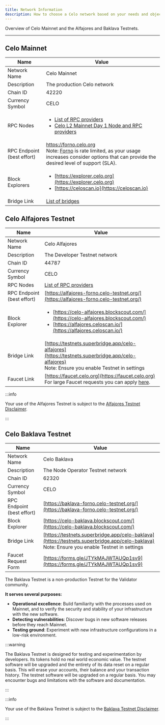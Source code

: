 ```yaml
---
title: Network Information
description: How to choose a Celo network based on your needs and objectives.
---
```


Overview of Celo Mainnet and the Alfajores and Baklava Testnets.

---

## Celo Mainnet

| Name                       | Value                                                                                                                                                                                                     |
| -------------------------- | --------------------------------------------------------------------------------------------------------------------------------------------------------------------------------------------------------- |
| Network Name               | Celo Mainnet                                                                                                                                                                                              |
| Description                | The production Celo network                                                                                                                                                                               |
| Chain ID                   | 42220                                                                                                                                                                                                     |
| Currency Symbol            | CELO                                                                                                                                                                                                      |
| RPC Nodes                  | <ul><li>[List of RPC providers](node/overview.md#as-a-service)</li><li>[Celo L2 Mainnet Day 1 Node and RPC providers](https://docs.celo.org/cel2/notices/day-1-partners#node-and-rpc-providers)</li></ul> |
| RPC Endpoint (best effort) | https://forno.celo.org <br/> Note: [Forno](node/forno.md#celo-mainnet) is rate limited, as your usage increases consider options that can provide the desired level of support (SLA).                          |
| Block Explorers            | <ul><li>[https://explorer.celo.org](https://explorer.celo.org)</li><li>[https://celoscan.io](https://celoscan.io)</li></ul>                                                                               |
| Bridge Link                | [List of bridges](/developer/bridges/bridges.md)                                                                                                                                                             |

## Celo Alfajores Testnet

| Name                       | Value                                                                                                                                                                                                                          |
| -------------------------- | ------------------------------------------------------------------------------------------------------------------------------------------------------------------------------------------------------------------------------ |
| Network Name               | Celo Alfajores                                                                                                                                                                                                                 |
| Description                | The Developer Testnet network                                                                                                                                                                                                  |
| Chain ID                   | 44787                                                                                                                                                                                                                          |
| Currency Symbol            | CELO                                                                                                                                                                                                                           |
| RPC Nodes                  | [List of RPC providers](node/overview.md#as-a-service)                                                                                                                                                                         |
| RPC Endpoint (best effort) | [https://alfajores-forno.celo-testnet.org/](https://alfajores-forno.celo-testnet.org/)                                                                                                                                         |
| Block Explorer             | <ul><li>[https://celo-alfajores.blockscout.com/](https://celo-alfajores.blockscout.com/)</li><li>[https://alfajores.celoscan.io/](https://alfajores.celoscan.io/)</li></ul>                                                    |
| Bridge Link                | [https://testnets.superbridge.app/celo-alfajores](https://testnets.superbridge.app/celo-alfajores) <br/> Note: Ensure you enable Testnet in settings                                                                           |
| Faucet Link                | [https://faucet.celo.org](https://faucet.celo.org) <br/> For large Faucet requests you can apply [here](https://docs.google.com/forms/d/e/1FAIpQLSfpt3WikYt5-TsDHmUgfFCbZjmZMcWr9bO5H0csHcmMrl9sFw/viewform).                  |

:::info

Your use of the Alfajores Testnet is subject to the [Alfajores Testnet Disclaimer](/network/alfajores/disclaimer).

:::

## Celo Baklava Testnet

| Name                       | Value                                                                                                                                                    |
| -------------------------- | -------------------------------------------------------------------------------------------------------------------------------------------------------- |
| Network Name               | Celo Baklava                                                                                                                                             |
| Description                | The Node Operator Testnet network                                                                                                                        |
| Chain ID                   | 62320                                                                                                                                                    |
| Currency Symbol            | CELO                                                                                                                                                     |
| RPC Endpoint (best effort) | [https://baklava-forno.celo-testnet.org/](https://baklava-forno.celo-testnet.org/)                                                                       |
| Block Explorer             | [https://celo-baklava.blockscout.com/](https://celo-baklava.blockscout.com/)                                                                             |
| Bridge Link                | [https://testnets.superbridge.app/celo-baklava](https://testnets.superbridge.app/celo-baklava) <br/> Note: Ensure you enable Testnet in settings         |
| Faucet Request Form        | [https://forms.gle/JTYkMAJWTAUQp1sv9](https://forms.gle/JTYkMAJWTAUQp1sv9)                                                                               |

The Baklava Testnet is a non-production Testnet for the Validator community.

**It serves several purposes:**

- **Operational excellence**: Build familiarity with the processes used on Mainnet, and to verify the security and stability of your infrastructure with the new software.
- **Detecting vulnerabilities**: Discover bugs in new software releases before they reach Mainnet.
- **Testing ground**: Experiment with new infrastructure configurations in a low-risk environment.

:::warning

The Baklava Testnet is designed for testing and experimentation by developers. Its tokens hold no real world economic value. The testnet software will be upgraded and the entirety of its data reset on a regular basis. This will erase your accounts, their balance and your transaction history. The testnet software will be upgraded on a regular basis. You may encounter bugs and limitations with the software and documentation.

:::

:::info

Your use of the Baklava Testnet is subject to the [Baklava Testnet Disclaimer](/network/baklava/disclaimer).

:::
